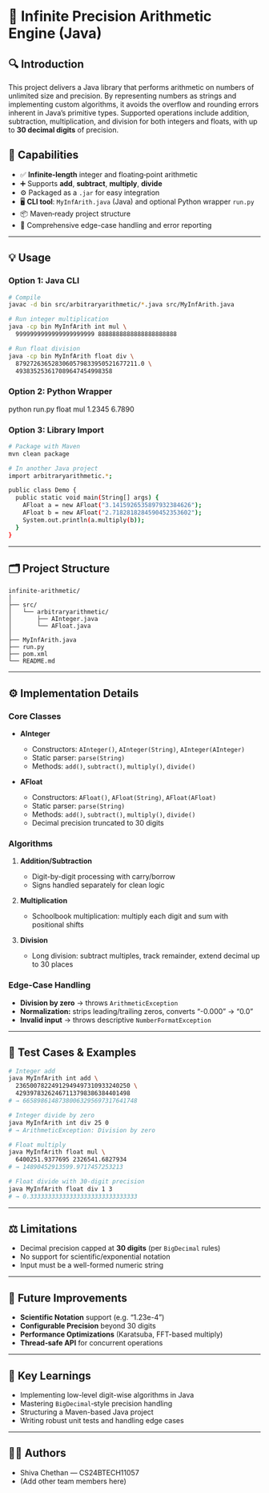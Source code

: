 # 🧮 Infinite Precision Arithmetic Engine (Java)

## 🔍 Introduction

This project delivers a Java library that performs arithmetic on numbers of unlimited size and precision. By representing numbers as strings and implementing custom algorithms, it avoids the overflow and rounding errors inherent in Java’s primitive types. Supported operations include addition, subtraction, multiplication, and division for both integers and floats, with up to **30 decimal digits** of precision.

## 🧰 Capabilities

- ✅ **Infinite‐length** integer and floating‐point arithmetic  
- ➕ Supports **add**, **subtract**, **multiply**, **divide**  
- ⚙️ Packaged as a `.jar` for easy integration  
- 🖥️ **CLI tool**: `MyInfArith.java` (Java) and optional Python wrapper `run.py`  
- 📦 Maven‐ready project structure  
- 🧪 Comprehensive edge-case handling and error reporting  

---

## 💡 Usage

### Option 1: Java CLI

```bash
# Compile
javac -d bin src/arbitraryarithmetic/*.java src/MyInfArith.java

# Run integer multiplication
java -cp bin MyInfArith int mul \
  9999999999999999999999 8888888888888888888888

# Run float division
java -cp bin MyInfArith float div \
  8792726365283060579833950521677211.0 \
  493835253617089647454998358
```

### Option 2: Python Wrapper

python run.py float mul 1.2345 6.7890

### Option 3: Library Import

```bash
# Package with Maven
mvn clean package

# In another Java project
import arbitraryarithmetic.*;

public class Demo {
  public static void main(String[] args) {
    AFloat a = new AFloat("3.1415926535897932384626");
    AFloat b = new AFloat("2.7182818284590452353602");
    System.out.println(a.multiply(b));
  }
}
```

---

## 🗂️ Project Structure

```
infinite-arithmetic/
│
├── src/
│   └── arbitraryarithmetic/
│       ├── AInteger.java
│       └── AFloat.java
│
├── MyInfArith.java
├── run.py
├── pom.xml
└── README.md
```

---

## ⚙️ Implementation Details

### Core Classes

- **AInteger**  
  - Constructors: `AInteger()`, `AInteger(String)`, `AInteger(AInteger)`  
  - Static parser: `parse(String)`  
  - Methods: `add()`, `subtract()`, `multiply()`, `divide()`

- **AFloat**  
  - Constructors: `AFloat()`, `AFloat(String)`, `AFloat(AFloat)`  
  - Static parser: `parse(String)`  
  - Methods: `add()`, `subtract()`, `multiply()`, `divide()`  
  - Decimal precision truncated to 30 digits

### Algorithms

1. **Addition/Subtraction**  
   - Digit-by-digit processing with carry/borrow  
   - Signs handled separately for clean logic  

2. **Multiplication**  
   - Schoolbook multiplication: multiply each digit and sum with positional shifts  

3. **Division**  
   - Long division: subtract multiples, track remainder, extend decimal up to 30 places  

### Edge-Case Handling

- **Division by zero** → throws `ArithmeticException`  
- **Normalization:** strips leading/trailing zeros, converts “-0.000” → “0.0”  
- **Invalid input** → throws descriptive `NumberFormatException`

---

## 🧪 Test Cases & Examples

```bash
# Integer add
java MyInfArith int add \
  23650078224912949497310933240250 \
  42939783262467113798386384401498
# → 66589861487380063295697317641748

# Integer divide by zero
java MyInfArith int div 25 0
# → ArithmeticException: Division by zero

# Float multiply
java MyInfArith float mul \
  6400251.9377695 2326541.6827934
# → 14890452913599.9717457253213

# Float divide with 30-digit precision
java MyInfArith float div 1 3
# → 0.333333333333333333333333333333
```

---

## ⚖️ Limitations

- Decimal precision capped at **30 digits** (per `BigDecimal` rules)  
- No support for scientific/exponential notation  
- Input must be a well-formed numeric string  

---

## 🚀 Future Improvements

- **Scientific Notation** support (e.g. “1.23e-4”)  
- **Configurable Precision** beyond 30 digits  
- **Performance Optimizations** (Karatsuba, FFT-based multiply)  
- **Thread‐safe API** for concurrent operations  

---

## 📝 Key Learnings

- Implementing low-level digit-wise algorithms in Java  
- Mastering `BigDecimal`‐style precision handling  
- Structuring a Maven-based Java project  
- Writing robust unit tests and handling edge cases  

---

## 👨‍💻 Authors

- Shiva Chethan — CS24BTECH11057  
- (Add other team members here)
